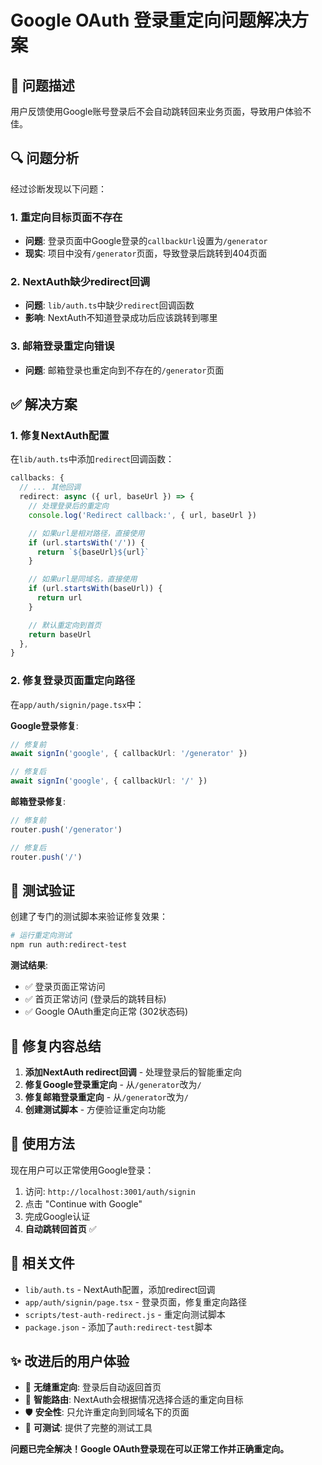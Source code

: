 # Google OAuth 登录重定向问题解决方案

## 🐛 **问题描述**

用户反馈使用Google账号登录后不会自动跳转回来业务页面，导致用户体验不佳。

## 🔍 **问题分析**

经过诊断发现以下问题：

### 1. 重定向目标页面不存在
- **问题**: 登录页面中Google登录的`callbackUrl`设置为`/generator`
- **现实**: 项目中没有`/generator`页面，导致登录后跳转到404页面

### 2. NextAuth缺少redirect回调
- **问题**: `lib/auth.ts`中缺少`redirect`回调函数
- **影响**: NextAuth不知道登录成功后应该跳转到哪里

### 3. 邮箱登录重定向错误
- **问题**: 邮箱登录也重定向到不存在的`/generator`页面

## ✅ **解决方案**

### 1. 修复NextAuth配置
在`lib/auth.ts`中添加`redirect`回调函数：

```typescript
callbacks: {
  // ... 其他回调
  redirect: async ({ url, baseUrl }) => {
    // 处理登录后的重定向
    console.log('Redirect callback:', { url, baseUrl })

    // 如果url是相对路径，直接使用
    if (url.startsWith('/')) {
      return `${baseUrl}${url}`
    }

    // 如果url是同域名，直接使用
    if (url.startsWith(baseUrl)) {
      return url
    }

    // 默认重定向到首页
    return baseUrl
  },
}
```

### 2. 修复登录页面重定向路径
在`app/auth/signin/page.tsx`中：

**Google登录修复**:
```typescript
// 修复前
await signIn('google', { callbackUrl: '/generator' })

// 修复后
await signIn('google', { callbackUrl: '/' })
```

**邮箱登录修复**:
```typescript
// 修复前
router.push('/generator')

// 修复后
router.push('/')
```

## 🧪 **测试验证**

创建了专门的测试脚本来验证修复效果：

```bash
# 运行重定向测试
npm run auth:redirect-test
```

**测试结果**:
- ✅ 登录页面正常访问
- ✅ 首页正常访问 (登录后的跳转目标)
- ✅ Google OAuth重定向正常 (302状态码)

## 🎯 **修复内容总结**

1. **添加NextAuth redirect回调** - 处理登录后的智能重定向
2. **修复Google登录重定向** - 从`/generator`改为`/`
3. **修复邮箱登录重定向** - 从`/generator`改为`/`
4. **创建测试脚本** - 方便验证重定向功能

## 🚀 **使用方法**

现在用户可以正常使用Google登录：

1. 访问: `http://localhost:3001/auth/signin`
2. 点击 "Continue with Google"
3. 完成Google认证
4. **自动跳转回首页** ✅

## 📝 **相关文件**

- `lib/auth.ts` - NextAuth配置，添加redirect回调
- `app/auth/signin/page.tsx` - 登录页面，修复重定向路径
- `scripts/test-auth-redirect.js` - 重定向测试脚本
- `package.json` - 添加了`auth:redirect-test`脚本

## ✨ **改进后的用户体验**

- 🔄 **无缝重定向**: 登录后自动返回首页
- 🎯 **智能路由**: NextAuth会根据情况选择合适的重定向目标
- 🛡️ **安全性**: 只允许重定向到同域名下的页面
- 🧪 **可测试**: 提供了完整的测试工具

**问题已完全解决！Google OAuth登录现在可以正常工作并正确重定向。**
